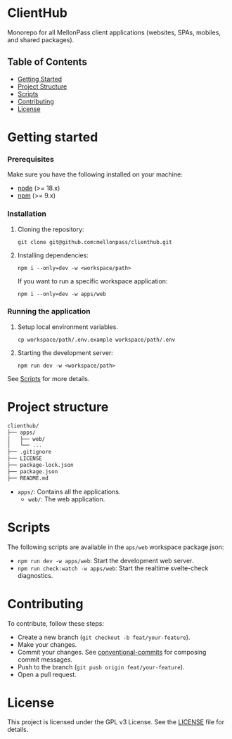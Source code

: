 # ClientHub

Monorepo for all MellonPass client applications (websites, SPAs, mobiles, and shared packages).

## Table of Contents

- [Getting Started](#getting-started)
- [Project Structure](#project-structure)
- [Scripts](#scripts)
- [Contributing](#contributing)
- [License](#license)

# Getting started

### Prerequisites

Make sure you have the following installed on your machine:

- [node](https://nodejs.org/) (>= 18.x)
- [npm](https://www.npmjs.com/) (>= 9.x)

### Installation

1. Cloning the repository:

    ```
    git clone git@github.com:mellonpass/clienthub.git
    ```

1. Installing dependencies:

    ```
    npm i --only=dev -w <workspace/path>
    ```

    If you want to run a specific workspace application:

    ```
    npm i --only=dev -w apps/web
    ```

### Running the application

1. Setup local environment variables.

    ```
    cp workspace/path/.env.example workspace/path/.env
    ```

1. Starting the development server:

    ```
    npm run dev -w <workspace/path>
    ```

See [Scripts](#scripts) for more details.

# Project structure

```sh
clienthub/
├── apps/
│   ├── web/
│   └── ...
├── .gitignore
├── LICENSE
├── package-lock.json
├── package.json
├── README.md
```

- `apps/`: Contains all the applications.
    - `web/`: The web application.

# Scripts

The following scripts are available in the `aps/web` workspace package.json:

- `npm run dev -w apps/web`: Start the development web server.
- `npm run check:watch -w apps/web`: Start the realtime svelte-check diagnostics.

# Contributing

To contribute, follow these steps:

- Create a new branch (`git checkout -b feat/your-feature`).
- Make your changes.
- Commit your changes. See [conventional-commits](https://gist.github.com/roelzkie15/3fe7635c542aee64c568535eb8ea25d3) for composing commit messages.
- Push to the branch (`git push origin feat/your-feature`).
- Open a pull request.

# License

This project is licensed under the GPL v3 License. See the [LICENSE](/LICENSE) file for details.
